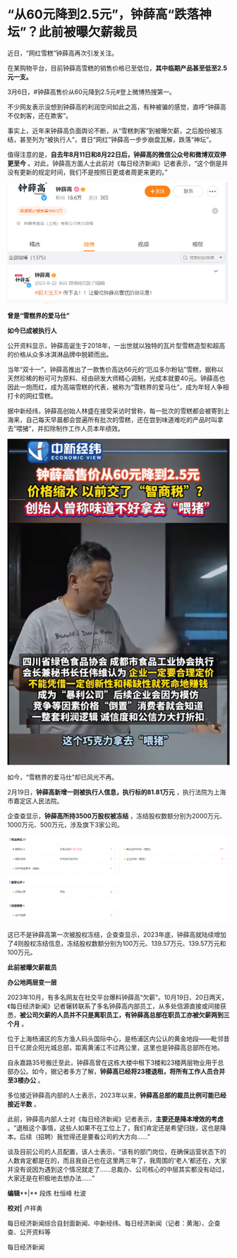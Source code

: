 # “从60元降到2.5元”，钟薛高“跌落神坛”？此前被曝欠薪裁员

近日，“网红雪糕”钟薛高再次引发关注。

在某购物平台，目前钟薛高雪糕的销售价格已至低位，**其中临期产品甚至低至2.5元一支。**

3月6日，#钟薛高售价从60元降到2.5元#登上微博热搜第一。

不少网友表示没想到钟薛高的利润空间如此之高，有种被骗的感觉，直呼“钟薛高不仅刺客，还在欺客”。

事实上，近年来钟薛高负面舆论不断，从“雪糕刺客”到被曝欠薪，之后股份被冻结，甚至列为“被执行人”，昔日“网红”钟薛高一步步崩盘瓦解，跌落“神坛”。

值得注意的是，**自去年8月11日和8月22日后，钟薛高的微信公众号和微博双双停更至今**
。对此，钟薛高方面人士此前对《每日经济新闻》记者表示，“这个倒是并没有更新的规定时间，我们不是按照日更或者周更来更的。”

![c565b30a103d0e27c24564cba9dfcc2a.jpg](https://raw.githubusercontent.com/qqhsx/qqnews_image/main/2024/03/06/“从60元降到2.5元”，钟薛高“跌落神坛”？此前被曝欠薪裁员/c565b30a103d0e27c24564cba9dfcc2a.jpg)

**曾是“雪糕界的爱马仕”**

**如今已成被执行人**

公开资料显示，钟薛高诞生于2018年，一出世就以独特的瓦片型雪糕造型和超高的价格从众多冰淇淋品牌中脱颖而出。

当年“双十一”，钟薛高推出了一款售价高达66元的“厄瓜多尔粉钻”雪糕，据称以天然珍稀的粉可可为原料、经由研发大师精心调制，光成本就要40元。钟薛高也因此一炮而红，成为高端雪糕的代表，被称为“雪糕界的爱马仕”，成为年轻人争相打卡的网红雪糕。

据中新经纬，钟薛高创始人林盛在接受采访时曾称，每一批次的雪糕都会被寄到上海来，自己每天早晨都会尝遍所有批次的雪糕，还在尝到味道难吃的产品时叫拿去“喂猪”，并扣除制作工作人员本年绩效。

![222ec8b44920a69b23506e0a914e1da5.jpg](https://raw.githubusercontent.com/qqhsx/qqnews_image/main/2024/03/06/“从60元降到2.5元”，钟薛高“跌落神坛”？此前被曝欠薪裁员/222ec8b44920a69b23506e0a914e1da5.jpg)

如今，“雪糕界的爱马仕”却已风光不再。

2月19日，**钟薛高新增一则被执行人信息，执行标的81.81万元** ，执行法院为上海市嘉定区人民法院。

企查查显示，**钟薛高所持3500万股权被冻结** ，冻结股权数额分别为2000万元、1000万元、500万元，涉及旗下3家公司。

![502b8febb5d07dcc1d323cf0fd4e5550.jpg](https://raw.githubusercontent.com/qqhsx/qqnews_image/main/2024/03/06/“从60元降到2.5元”，钟薛高“跌落神坛”？此前被曝欠薪裁员/502b8febb5d07dcc1d323cf0fd4e5550.jpg)

这已不是钟薛高第一次被股权冻结，企查查显示，2023年底，钟薛高就陆续增加了4则股权冻结信息，冻结股权数额分别为100万元、139.57万元、139.57万元和100万元。

**此前被曝欠薪裁员**

**办公地两层变一层**

2023年10月，有多名网友在社交平台爆料钟薛高“欠薪”。10月19日、20日两天，《每日经济新闻》记者辗转联系了多名钟薛高内部员工，从多处信源直接或间接获悉，**被公司欠薪的人员并不只是离职员工，有钟薛高总部在职员工亦被欠薪两到三个月**
。

位于上海杨浦区的东方渔人码头国际中心，是杨浦区内公认的黄金地段——毗邻昔日千亿房企阳光城总部，距离黄浦江不过两公里，这里也是钟薛高总部所在地。

自永嘉路35号搬迁至此，钟薛高曾在这栋大楼中租下3楼和23楼两层物业用于总部办公。如今，据记者多方了解，**钟薛高已经将23楼退租，将所有工作人员合并至3楼办公**
。

多位接近钟薛高内部的人士表示，2023年以来，**钟薛高总部的裁员比例可能已经接近半数** 。

此前，钟薛高内部人士对《每日经济新闻》记者表示，**主要还是降本增效的考虑**
。“退租这个事情，这些人如果不在工位上了，我们肯定还是希望归拢，这也是降本。后续（招聘）我觉得还是要看公司的大方向……”

谈及目前公司的人员配置，该人士表示，“该有的部门岗位，在确保运营状态下的人数肯定都是在的，而且我自己也在这里两三年了，我周围的‘老人’都还在，大家并没有说因为遇到这个情况就走了……总裁办、公司核心的中层其实都没有动过，大家还是在积极地去想办法……”

**编辑****|** 段炼 杜恒峰 杜波

**校对|** 卢祥勇

每日经济新闻综合自封面新闻、中新经纬、每日经济新闻（记者：黄海）、企查查、公开资料等

每日经济新闻

